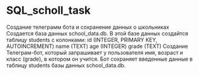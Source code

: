 # SQL_scholl_task
Создание телеграмм бота и сохранение данных о школьниках
Создается  база данных school_data.db. В этой базе данных создайтся таблицу students с колонками: id (INTEGER, PRIMARY KEY, AUTOINCREMENT) name (TEXT) age (INTEGER) grade (TEXT)
Создание Телеграм-бот, который запрашивает у пользователя имя, возраст и класс (grade), в котором он учится. Бот сохраняет введенные данные в таблицу students базы данных school_data.db.
